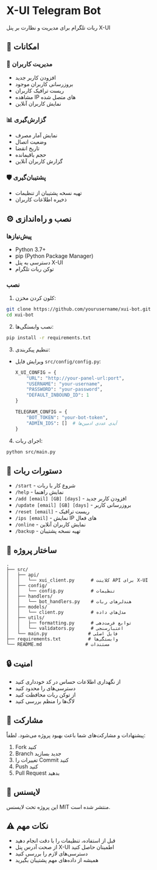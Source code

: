 # X-UI Telegram Bot

ربات تلگرام برای مدیریت و نظارت بر پنل X-UI

## 🚀 امکانات

### 👥 مدیریت کاربران
- افزودن کاربر جدید
- بروزرسانی کاربران موجود
- ریست ترافیک کاربران
- مشاهده IP های متصل شده
- نمایش کاربران آنلاین

### 📊 گزارش‌گیری
- نمایش آمار مصرف
- وضعیت اتصال
- تاریخ انقضا
- حجم باقیمانده
- گزارش کاربران آنلاین

### 🛡️ پشتیبان‌گیری
- تهیه نسخه پشتیبان از تنظیمات
- ذخیره اطلاعات کاربران

## ⚙️ نصب و راه‌اندازی

### پیش‌نیازها
- Python 3.7+
- pip (Python Package Manager)
- دسترسی به پنل X-UI
- توکن ربات تلگرام

### نصب
1. کلون کردن مخزن:
```bash
git clone https://github.com/yourusername/xui-bot.git
cd xui-bot
```

2. نصب وابستگی‌ها:
```bash
pip install -r requirements.txt
```

3. تنظیم پیکربندی:
- ویرایش فایل `src/config/config.py`:
  ```python
  X_UI_CONFIG = {
      "URL": "http://your-panel-url:port",
      "USERNAME": "your-username",
      "PASSWORD": "your-password",
      "DEFAULT_INBOUND_ID": 1
  }

  TELEGRAM_CONFIG = {
      "BOT_TOKEN": "your-bot-token",
      "ADMIN_IDS": []  # آیدی عددی ادمین‌ها
  }
  ```

4. اجرای ربات:
```bash
python src/main.py
```

## 📝 دستورات ربات

- `/start` - شروع کار با ربات
- `/help` - نمایش راهنما
- `/add [email] [GB] [days]` - افزودن کاربر جدید
- `/update [email] [GB] [days]` - بروزرسانی کاربر
- `/reset [email]` - ریست ترافیک
- `/ips [email]` - نمایش IP های فعال
- `/online` - نمایش کاربران آنلاین
- `/backup` - تهیه نسخه پشتیبان

## 📁 ساختار پروژه

```
.
├── src/
│   ├── api/
│   │   └── xui_client.py      # کلاینت API برای X-UI
│   ├── config/
│   │   └── config.py          # تنظیمات
│   ├── handlers/
│   │   └── bot_handlers.py    # هندلرهای ربات
│   ├── models/
│   │   └── client.py          # مدل‌های داده
│   ├── utils/
│   │   ├── formatting.py      # توابع فرمت‌دهی
│   │   └── validators.py      # اعتبارسنجی
│   └── main.py               # فایل اصلی
├── requirements.txt          # وابستگی‌ها
└── README.md                # مستندات
```

## 🔒 امنیت
- از نگهداری اطلاعات حساس در کد خودداری کنید
- دسترسی‌های را محدود کنید
- از توکن ربات محافظت کنید
- لاگ‌ها را منظم بررسی کنید

## 🤝 مشارکت
پیشنهادات و مشارکت‌های شما باعث بهبود پروژه می‌شود. لطفاً:
1. Fork کنید
2. Branch جدید بسازید
3. تغییرات را Commit کنید
4. Push کنید
5. Pull Request بدهید

## 📄 لایسنس
این پروژه تحت لایسنس MIT منتشر شده است.

## ⚠️ نکات مهم
- قبل از استفاده، تنظیمات را با دقت انجام دهید
- از صحت آدرس پنل X-UI اطمینان حاصل کنید
- دسترسی‌های لازم را بررسی کنید
- همیشه از داده‌های مهم پشتیبان بگیرید 